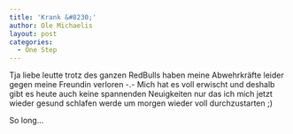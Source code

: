 ```yaml
---
title: 'Krank &#8230;'
author: Ole Michaelis
layout: post
categories:
  - One Step
---
```


Tja liebe leutte trotz des ganzen RedBulls haben meine Abwehrkräfte leider gegen meine Freundin verloren -.-
Mich hat es voll erwischt und deshalb gibt es heute auch keine spannenden Neuigkeiten nur das ich mich jetzt wieder gesund schlafen werde um morgen wieder voll durchzustarten ;)

So long…